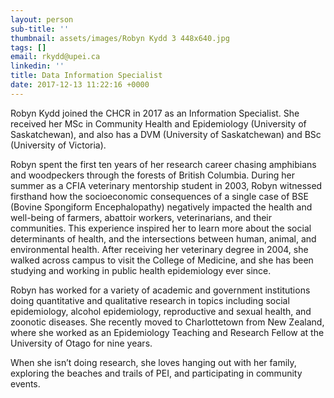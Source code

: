 ```yaml
---
layout: person
sub-title: ''
thumbnail: assets/images/Robyn Kydd 3 448x640.jpg
tags: []
email: rkydd@upei.ca
linkedin: ''
title: Data Information Specialist
date: 2017-12-13 11:22:16 +0000
---
```

Robyn Kydd joined the CHCR in 2017 as an Information Specialist. She received her MSc in Community Health and Epidemiology (University of Saskatchewan), and also has a DVM (University of Saskatchewan) and BSc (University of Victoria). 

Robyn spent the first ten years of her research career chasing amphibians and woodpeckers through the forests of British Columbia. During her summer as a CFIA veterinary mentorship student in 2003, Robyn witnessed firsthand how the socioeconomic consequences of a single case of BSE (Bovine Spongiform Encephalopathy) negatively impacted the health and well-being of farmers, abattoir workers, veterinarians, and their communities. This experience inspired her to learn more about the social determinants of health, and the intersections between human, animal, and environmental health. After receiving her veterinary degree in 2004, she walked across campus to visit the College of Medicine, and she has been studying and working in public health epidemiology ever since. 

Robyn has worked for a variety of academic and government institutions doing quantitative and qualitative research in topics including social epidemiology, alcohol epidemiology, reproductive and sexual health, and zoonotic diseases. She recently moved to Charlottetown from New Zealand, where she worked as an Epidemiology Teaching and Research Fellow at the University of Otago for nine years.

When she isn’t doing research, she loves hanging out with her family, exploring the beaches and trails of PEI, and participating in community events.